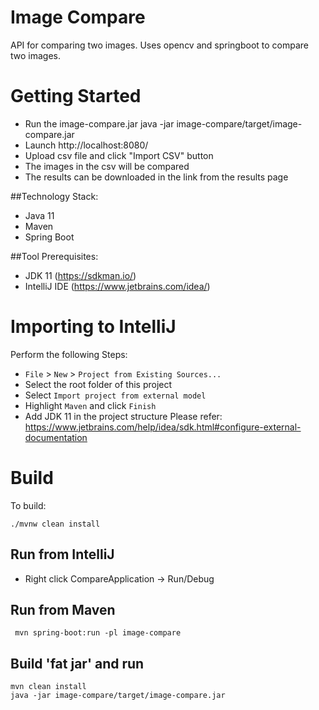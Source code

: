 # Image Compare

API for comparing two images. Uses opencv and springboot to compare two images.

# Getting Started
* Run the image-compare.jar
  java -jar image-compare/target/image-compare.jar
* Launch http://localhost:8080/
* Upload csv file and click "Import CSV" button
* The images in the csv will be compared
* The results can be downloaded in the link from the results page

##Technology Stack:
* Java 11
* Maven
* Spring Boot

##Tool Prerequisites:
* JDK 11 (https://sdkman.io/)
* IntelliJ IDE (https://www.jetbrains.com/idea/)

# Importing to IntelliJ
Perform the following Steps:
* `File` > `New` > `Project from Existing Sources...`
* Select the root folder of this project
* Select `Import project from external model`
* Highlight `Maven` and click `Finish`
* Add JDK 11 in the project structure
    Please refer: https://www.jetbrains.com/help/idea/sdk.html#configure-external-documentation

# Build
To build:
```
./mvnw clean install
```
## Run from IntelliJ
* Right click CompareApplication -> Run/Debug

## Run from Maven
```
 mvn spring-boot:run -pl image-compare
```

## Build 'fat jar' and run
```
mvn clean install
java -jar image-compare/target/image-compare.jar
